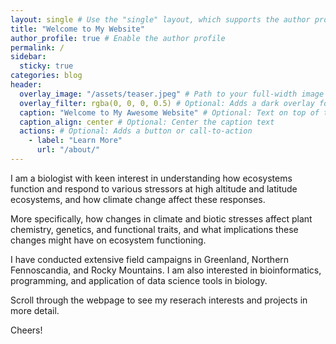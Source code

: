 ```yaml
---
layout: single # Use the "single" layout, which supports the author profile
title: "Welcome to My Website"
author_profile: true # Enable the author profile
permalink: /
sidebar:
  sticky: true
categories: blog
header:
  overlay_image: "/assets/teaser.jpeg" # Path to your full-width image
  overlay_filter: rgba(0, 0, 0, 0.5) # Optional: Adds a dark overlay for better text contrast
  caption: "Welcome to My Awesome Website" # Optional: Text on top of the image
  caption_align: center # Optional: Center the caption text
  actions: # Optional: Adds a button or call-to-action
    - label: "Learn More"
      url: "/about/"
---
```



I am a biologist with keen interest in understanding how ecosystems function and respond to various stressors at high altitude and latitude ecosystems, and how climate change affect these responses. 

More specifically, how changes in climate and biotic stresses affect plant chemistry, genetics, and functional traits, and what implications these changes might have on ecosystem functioning. 

I have conducted extensive field campaigns in Greenland, Northern Fennoscandia, and Rocky Mountains. I am also interested in bioinformatics, programming, and application of data science tools in biology.

Scroll through the webpage to see my reserach interests and projects in more detail. 

Cheers!